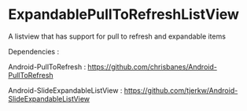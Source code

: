 ExpandablePullToRefreshListView
===============================

A listview that has support for pull to refresh and expandable items

Dependencies : 
 
 Android-PullToRefresh : https://github.com/chrisbanes/Android-PullToRefresh

 Android-SlideExpandableListView : https://github.com/tjerkw/Android-SlideExpandableListView


